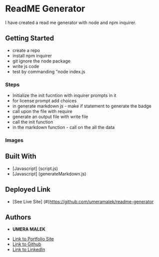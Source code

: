 # ReadME Generator
I have created a read me generator with node and npm inquirer. 


## Getting Started

* create a repo
* install npm inquirer
* git ignore the node package 
* write js code
* test by commanding "node index.js

### Steps
* Initialize the init fucntion with inquirer prompts in it
* for license prompt add choices 
* in generate markdown js - make if statement to generate the badge 
* call upon the file with require 
* generate an output file with write file
* call the init function 
* in the markdown function - call on the all the data


### Images



## Built With

* [Javascript] (script.js)
* [Javascript] (generateMarkdown.js)

## Deployed Link

* [See Live Site] (#)https://github.com/umeramalek/readme-generator





## Authors

* **UMERA MALEK** 

- [Link to Portfolio Site](https://umeramalek.github.io/)
- [Link to Github](https://github.com/umeramalek)
- [Link to LinkedIn](www.linkedin.com/in/umeramalek)

